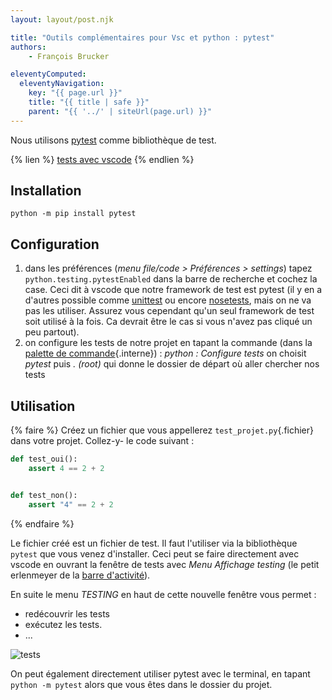 ```yaml
---
layout: layout/post.njk

title: "Outils complémentaires pour Vsc et python : pytest"
authors: 
    - François Brucker

eleventyComputed:
  eleventyNavigation:
    key: "{{ page.url }}"
    title: "{{ title | safe }}"
    parent: "{{ '../' | siteUrl(page.url) }}"
---
```


<!-- début résumé -->
Nous utilisons [pytest](https://docs.pytest.org/) comme bibliothèque de test.
<!-- fin résumé -->

{% lien %}
[tests avec vscode](https://code.visualstudio.com/docs/python/testing)
{% endlien %}

## <span id="installation-pytest"></span> Installation

```shell
python -m pip install pytest
```

## <span id="configuration-pytest"></span> Configuration

1. dans les préférences (*menu file/code > Préférences > settings*) tapez `python.testing.pytestEnabled`  dans la barre de recherche et cochez la case. Ceci dit à vscode que notre framework de test est pytest (il y en a d'autres possible comme [unittest](https://docs.python.org/fr/3.9/library/unittest.html) ou encore [nosetests](https://nose.readthedocs.io/en/latest/), mais on ne va pas les utiliser. Assurez vous cependant qu'un seul framework de test soit utilisé à la fois. Ca devrait être le cas si vous n'avez pas cliqué un peu partout).
2. on configure les tests de notre projet en tapant la commande (dans la [palette de commande](../vsc-installation-et-prise-en-main#palette-de-commande){.interne}) : *python : Configure tests* on choisit *pytest* puis *. (root)* qui donne le dossier de départ où aller chercher nos tests

## <span id="utilisation-pytest"></span> Utilisation

{% faire %}
Créez un fichier que vous appellerez `test_projet.py`{.fichier} dans votre projet. Collez-y- le code suivant :

```python
def test_oui():
    assert 4 == 2 + 2


def test_non():
    assert "4" == 2 + 2
```

{% endfaire %}

Le fichier créé est un fichier de test. Il faut l'utiliser via la bibliothèque `pytest` que vous venez d'installer. Ceci peut se faire directement avec vscode en ouvrant la fenêtre de tests avec *Menu Affichage testing* (le petit erlenmeyer de la [barre d'activité](https://code.visualstudio.com/docs/getstarted/userinterface)).

En suite le menu *TESTING* en haut de cette nouvelle fenêtre vous permet :

* redécouvrir les tests
* exécutez les tests.
* ...

![tests](../python-pytest-env.png)

On peut également directement utiliser pytest avec le terminal, en tapant `python -m pytest`  alors que vous êtes dans le dossier du projet.
